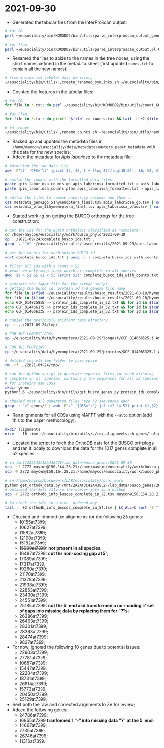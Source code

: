 # 2021-09-30

- Generated the tabular files from the InterProScan output:
```bash
# for GO
perl ~/eusociality/bin/KOMODO2/bin/utils/parse_interproscan_output_gene2GO.pl GCF_014066325.tsv /home/maycon/eusociality/work/komodo_inputs/gene2go/2021-09-29/

# for Pfam
perl ~/eusociality/bin/KOMODO2/bin/utils/parse_interproscan_output.pl GCF_014066325.tsv "Pfam" /home/maycon/eusociality/work/komodo_inputs/pfam/2021-09-29/
```
- Renamed the files to abide to the names in the tree nodes, using the short names defined in the metadata sheet (first updated `names.txt` to contain all the new names):
```bash
# from inside the tabular data directory
~/eusociality/bin/utils/./create_renamed_symlinks.sh ~/eusociality/bin/utils/names.txt .
```
- Counted the features in the tabular files:
```bash
# for GO
for file in *.txt; do perl ~/eusociality/bin/KOMODO2/bin/utils/count_GO_gene2GO.pl $file >> counts.txt; done

# for Pfam
for file in *.txt; do printf "$file" >> counts.txt && tail -n +2 $file | wc -l | awk 'OFS="\t" {print $2, $1}' >> counts.txt; done

# to rename
~/eusociality/bin/utils/./rename_counts.sh ~/eusociality/bin/utils/names.txt counts.txt
```
- Backed up and updated the metadata files in `/home/maycon/eusociality/data/metadata/masters_paper_metadata` with the data for the new species;
- Added the metadata for *Apis laboriosa* to the metadata file:
```bash
# formatted the raw data file
awk -F'\t' 'OFS="\t" {print $2, $5, 1 + (log($5)/log(10.0)), $6, $4, $1, $3}' apis_laboriosa_data.txt > apis_laboriosa_formatted.txt

# pasted the counts with the formatted data files
paste apis_laboriosa_counts.go apis_laboriosa_formatted.txt > apis_laboriosa_go.tsv
paste apis_laboriosa_counts.pfam apis_laboriosa_formatted.txt > apis_laboriosa_pfam.tsv

# edited the files to remove uncessary columns and then...
cat metadata_gene2go_51hymenoptera_final.tsv apis_laboriosa_go.tsv | sort -k1,1 > metadata_gene2go_52hymenoptera_final.tsv
cat metadata_pfam_51hymenoptera_final.tsv apis_laboriosa_pfam.tsv | sort -k1,1 > metadata_pfam_52hymenoptera_final.tsv
```
- Started working on getting the BUSCO orthologs for the tree construction:
```bash
# get the ids for the BUSCO orthologs classified as "complete"
cd /home/maycon/eusociality/work/busco_phylo/2021-09-30
cp ../2021-09-24/complete_busco_ids.txt .
grep -v "^#" ~/eusociality/results/busco_results/2021-09-29/apis_laboriosa_busco/run_hymenoptera_odb10/full_table.tsv | awk '$2=="Complete" {print $1}' >> complete_busco_ids.txt # Apis laboriosa

# get the counts for each unique BUSCO id
sort complete_busco_ids.txt | uniq -c > complete_busco_ids_with_counts.txt

# filter all ids with a count < 52 
# means we only keep those which are complete in all species
awk '$1 > 51 && $1 < 53 {print $2}' complete_busco_ids_with_counts.txt > final_busco_ids_complete_in_52.txt

# generate the input file for the python script
# getting the busco id, protein id and genome file name
for file in $(find ~/eusociality/results/busco_results/2021-08-10/hymenoptera_all_annotated/*/run* -name "full_table*.tsv"); do short=$(echo "${file#*hymenoptera_all_annotated/}"); echo "${short%%\.*}" >> protein_ids_complete_in_52.txt; for id in $(cat final_busco_ids_complete_in_52.txt); do grep -v "^#" ${file} | awk -v id="$id" '{OFS="|"} {if ($1==id) print $1,$3}' >> protein_ids_complete_in_52.txt; done; done # original 44
for file in $(find ~/eusociality/results/busco_results/2021-09-20/hymenoptera_ncbi_annotated_01/*/run* -name "full_table*.tsv"); do short=$(echo "${file#*hymenoptera_ncbi_annotated_01/}"); echo "${short%%\.*}" >> protein_ids_complete_in_52.txt; for id in $(cat final_busco_ids_complete_in_52.txt); do grep -v "^#" ${file} | awk -v id="$id" '{OFS="|"} {if ($1==id) print $1,$3}' >> protein_ids_complete_in_52.txt; done; done # new 5
echo GCF_014825855 >> protein_ids_complete_in_52.txt && for id in $(cat final_busco_ids_complete_in_52.txt); do grep -v "^#" ~/eusociality/results/busco_results/2021-09-23/bombus_pyrosoma_busco/run_hymenoptera_odb10/full_table.tsv | awk -v id="$id" '{OFS="|"} {if ($1==id) print $1,$3}' >> protein_ids_complete_in_52.txt; done # Bombus pyrosoma
echo GCF_014466175 >> protein_ids_complete_in_52.txt && for id in $(cat final_busco_ids_complete_in_52.txt); do grep -v "^#" ~/eusociality/results/busco_results/2021-09-24/vespula_pensylvanica_busco/run_hymenoptera_odb10/full_table.tsv | awk -v id="$id" '{OFS="|"} {if ($1==id) print $1,$3}' >> protein_ids_complete_in_52.txt; done # Vespula pensylvanica
echo GCF_014066325 >> protein_ids_complete_in_52.txt && for id in $(cat final_busco_ids_complete_in_52.txt); do grep -v "^#" ~/eusociality/results/busco_results/2021-09-29/apis_laboriosa_busco/run_hymenoptera_odb10/full_table.tsv | awk -v id="$id" '{OFS="|"} {if ($1==id) print $1,$3}' >> protein_ids_complete_in_52.txt; done # Apis laboriosa

# copied the previously existant temp directory
cp -r ../2021-09-24/tmp/ .

# FOR THE LONGEST CDSs
cp ~/eusociality/data/hymenoptera/2021-09-29/longest/GCF_014066325.1_ASM1406632v1_genomic.gbff_nt.fasta.longest tmp/cds/

# FOR THE PROTEINS
cp ~/eusociality/data/hymenoptera/2021-09-29/proteins/GCF_014066325.1_ASM1406632v1_genomic.gbff_nt.fasta.longest.ids.aa.fa tmp/prot/

# deleted the old tmp folder to save space
rm -rf ../2021-09-24/tmp/

# ran the python script to generate separate files for each ortholog
# complete in all species, containing the sequences for all 52 species
# for proteins and CDSs
mkdir genes
python3.6 ~/eusociality/bin/utils/get_busco_genes.py protein_ids_complete_in_52.txt tmp/cds/ tmp/prot/ genes/

# checked that all generated files have 52 sequences each
grep -c ">" genes/* | awk -F":" '{OFS=":"} {if ($2 != 52) print $1,$2}'
```
- Ran alignments for all CDSs using MAFFT with the `--auto` option (add this to the paper methodology):
```bash
mkdir alignments
nice -n 10 time ~/eusociality/bin/utils/./run_alignments.sh genes/ alignments/ 50
```
- Updated the script to fetch the OrthoDB data for the BUSCO orthologs and ran it locally to download the data for the 1017 genes complete in all 52 species:
```bash
# in /mnt/2A2A43C42A438C2F/lab_data/busco_genes/2021-09-30
scp -rP 2772 maycon@150.164.28.21:/home/maycon/eusociality/work/busco_phylo/alignments .
scp -P 2772 maycon@150.164.28.21:/home/maycon/eusociality/work/busco_phylo/2021-09-30/final_busco_ids_complete_in_52.txt .

# in /home/maycon/Documents/LAB/eusociality/local_work
python get_ortodb_data.py /mnt/2A2A43C42A438C2F/lab_data/busco_genes/2021-09-30/final_busco_ids_complete_in_52.txt 4 $STORAGE/lab_data/busco_genes/2021-09-30/orthodb_info_buscos_complete_in_52.tsv
# uploaded the info file to the server just as a backup
scp -P 2772 orthodb_info_buscos_complete_in_52.tsv maycon@150.164.28.21:/home/maycon/eusociality/work/busco_phylo/2021-09-30/

# to check the info in a nice, ordered way
tail -n +2 orthodb_info_buscos_complete_in_52.tsv | LC_ALL=C sort -t "    " -g -r -k3,3 | less -S
```
- Checked and trimmed the alignments for the following 23 genes:
	- 10155at7399;
	- 10627at7399;
	- 11582at7399;
	- 12100at7399;
	- 15152at7399;
	- ~~15909at7399~~: **not present in all species**;
	- 16487at7399: **cut the non-coding gap at 5'**;
	- 17089at7399;
	- 17317at7399;
	- 19260at7399;
	- 21170at7399;
	- 21378at7399;
	- 21938at7399;
	- 22853at7399;
	- 23430at7399;
	- 24551at7399;
	- 25185at7399: **cut the 5' end and transformed a non-coding 5' set of gaps into missing data by replacing them for "?"s**;
	- 26386at7399;
	- 26463at7399;
	- 28301at7399;
	- 28363at7399;
	- 28474at7399;
	- 9827at7399;
- For now, ignored the following 10 genes due to potential issues:
	- 22903at7399;
	- 27781at7399;
	- 10687at7399;
	- 15447at7399;
	- 22204at7399;
	- 18731at7399;
	- 26814at7399;
	- 15773at7399;
	- 20450at7399;
	- 25129at7399;
- Sent both the raw and corrected alignments to Zé for review;
- Added the following genes:
	- 24786at7399;
	- 16855at7399 **tranformed 1 "-" into missing data "?" at the 5' end**;
	- 14667at7399;
	- 7735at7399;
	- 26746at7399;
	- 11316at7399.
